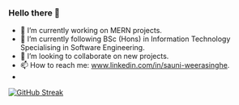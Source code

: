 ### Hello there 👋

- 🔭 I’m currently working on MERN projects.
- 🌱 I’m currently following BSc (Hons) in Information Technology Specialising in Software Engineering.
- 👯 I’m looking to collaborate on new projects.
- 📫 How to reach me: www.linkedin.com/in/sauni-weerasinghe.
- 
[![GitHub Streak](https://github-readme-streak-stats.herokuapp.com?user=IT21373848)](https://git.io/streak-stats) 

<!--
**IT21373848/IT21373848** is a ✨ _special_ ✨ repository because its `README.md` (this file) appears on your GitHub profile.

Here are some ideas to get you started:

- 🔭 I’m currently working on ...
- 🌱 I’m currently learning ...
- 👯 I’m looking to collaborate on ...
- 🤔 I’m looking for help with ...
- 💬 Ask me about ...
- 📫 How to reach me: ...
- 😄 Pronouns: ...
- ⚡ Fun fact: ...
-->
